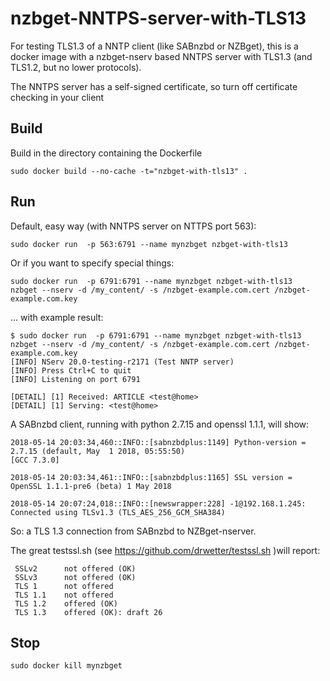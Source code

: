 # nzbget-NNTPS-server-with-TLS13

For testing TLS1.3 of a NNTP client (like SABnzbd or NZBget), this is a docker image with a nzbget-nserv based NNTPS server with TLS1.3 (and TLS1.2, but no lower protocols).

The NNTPS server has a self-signed certificate, so turn off certificate checking in your client

## Build

Build in the directory containing the Dockerfile

```
sudo docker build --no-cache -t="nzbget-with-tls13" .
```

## Run
Default, easy way (with NNTPS server on NTTPS port 563):
```
sudo docker run  -p 563:6791 --name mynzbget nzbget-with-tls13
```
Or if you want to specify special things:

```
sudo docker run  -p 6791:6791 --name mynzbget nzbget-with-tls13    nzbget --nserv -d /my_content/ -s /nzbget-example.com.cert /nzbget-example.com.key
```
... with example result:

```
$ sudo docker run  -p 6791:6791 --name mynzbget nzbget-with-tls13    nzbget --nserv -d /my_content/ -s /nzbget-example.com.cert /nzbget-example.com.key
[INFO] NServ 20.0-testing-r2171 (Test NNTP server)
[INFO] Press Ctrl+C to quit
[INFO] Listening on port 6791

[DETAIL] [1] Received: ARTICLE <test@home>
[DETAIL] [1] Serving: <test@home>

```

A SABnzbd client, running with python 2.7.15 and openssl 1.1.1, will show:
```
2018-05-14 20:03:34,460::INFO::[sabnzbdplus:1149] Python-version = 2.7.15 (default, May  1 2018, 05:55:50) 
[GCC 7.3.0]

2018-05-14 20:03:34,461::INFO::[sabnzbdplus:1165] SSL version = OpenSSL 1.1.1-pre6 (beta) 1 May 2018

2018-05-14 20:07:24,018::INFO::[newswrapper:228] -1@192.168.1.245: Connected using TLSv1.3 (TLS_AES_256_GCM_SHA384)
```
So: a TLS 1.3 connection from SABnzbd to NZBget-nserver.

The great testssl.sh (see https://github.com/drwetter/testssl.sh )will report:
```
 SSLv2      not offered (OK)
 SSLv3      not offered (OK)
 TLS 1      not offered
 TLS 1.1    not offered
 TLS 1.2    offered (OK)
 TLS 1.3    offered (OK): draft 26
```


## Stop
```
sudo docker kill mynzbget
```

